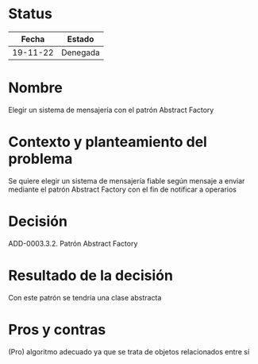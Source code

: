 # Status

| Fecha | Estado |
| --- | --- |
| 19-11-22 | Denegada |

# Nombre

Elegir un sistema de mensajería con el patrón Abstract Factory

# Contexto y planteamiento del problema

Se quiere elegir un sistema de mensajería fiable según mensaje a enviar mediante el patrón Abstract Factory con el fin de notificar a operarios

# Decisión

ADD-0003.3.2. Patrón Abstract Factory

# Resultado de la decisión

Con este patrón se tendría una clase abstracta 

# Pros y contras

(Pro) algoritmo adecuado ya que se trata de objetos relacionados entre sí
